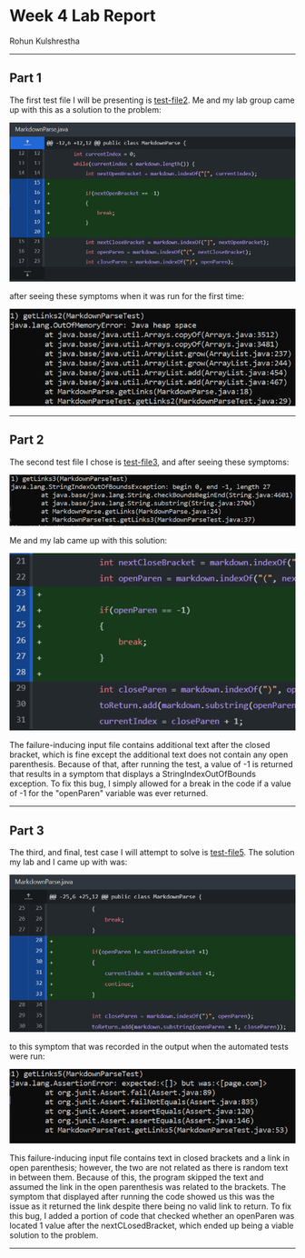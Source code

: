 # Week 4 Lab Report #
Rohun Kulshrestha

***
## Part 1 ##
The first test file I will be presenting is [test-file2](test-file2.md). Me and my lab group came up with this as a solution to the problem:

![image](test2fix.PNG)

after seeing these symptoms when it was run for the first time:

![image](test2symptom.PNG)



***

## Part 2 ##
The second test file I chose is [test-file3](test-file3.md), and after seeing these symptoms:

![image](test3symptom.PNG)

Me and my lab came up with this solution:

![image](test3fix.PNG)

The failure-inducing input file contains additional text after the closed bracket, which is fine except the additional text does not contain any open parenthesis. Because of that, after running the test, a value of -1 is returned that results in a symptom that displays a StringIndexOutOfBounds exception. To fix this bug, I simply allowed for a break in the code if a value of -1 for the "openParen" variable was ever returned. 


***
## Part 3 ##
The third, and final, test case I will attempt to solve is [test-file5](test-file5.md). The solution my lab and I came up with was:

![image](test5fix.PNG)

to this symptom that was recorded in the output when the automated tests were run:

![image](test5symptom.PNG)

This failure-inducing input file contains text in closed brackets and a link in open parenthesis; however, the two are not related as there is random text in between them. Because of this, the program skipped the text and assumed the link in the open parenthesis was related to the brackets. The symptom that displayed after running the code showed us this was the issue as it returned the link despite there being no valid link to return. To fix this bug, I added a portion of code that checked whether an openParen was located 1 value after the nextCLosedBracket, which ended up being a viable solution to the problem.

***



